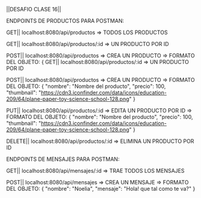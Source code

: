 ||DESAFIO CLASE 16||

ENDPOINTS DE PRODUCTOS PARA POSTMAN:

GET||   localhost:8080/api/productos  =>  TODOS LOS PRODUCTOS

GET||   localhost:8080/api/productos/:id  =>   UN PRODUCTO POR ID

POST||  localhost:8080/api/productos =>  CREA UN PRODUCTO
=>  FORMATO DEL OBJETO:
{
GET||   localhost:8080/api/productos/:id  =>   UN PRODUCTO POR ID

POST||  localhost:8080/api/productos =>  CREA UN PRODUCTO
=>  FORMATO DEL OBJETO:
{
    "nombre": "Nombre del producto",
    "precio": 100,
    "thumbnail": "https://cdn3.iconfinder.com/data/icons/education-209/64/plane-paper-toy-science-school-128.png"
}

PUT||   localhost:8080/api/productos/:id   => EDITA UN PRODUCTO POR ID
=>  FORMATO DEL OBJETO:
{
    "nombre": "Nombre del producto",
    "precio": 100,
    "thumbnail": "https://cdn3.iconfinder.com/data/icons/education-209/64/plane-paper-toy-science-school-128.png"
}

DELETE||    localhost:8080/api/productos/:id    => ELIMINA UN PRODUCTO POR ID


ENDPOINTS DE MENSAJES PARA POSTMAN:

GET||   localhost:8080/api/mensajes/:id  =>   TRAE TODOS LOS MENSAJES

POST||  localhost:8080/api/mensajes =>  CREA UN MENSAJE
=>  FORMATO DEL OBJETO:
{
    "nombre": "Noelia",
    "mensaje": "Hola! que tal como te va?"
}

